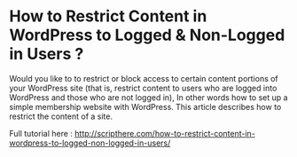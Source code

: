 # How to Restrict Content in WordPress to Logged & Non-Logged in Users ?
Would you like to to restrict or block access to certain content portions of your WordPress site (that is, restrict content to users who are logged into WordPress and those who are not logged in), In other words how to set up a simple membership website with WordPress. This article describes how to restrict the content of a site.

Full tutorial here : http://scripthere.com/how-to-restrict-content-in-wordpress-to-logged-non-logged-in-users/
